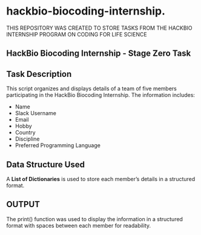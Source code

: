 # hackbio-biocoding-internship.
THIS REPOSITORY WAS CREATED TO STORE TASKS FROM THE HACKBIO INTERNSHIP PROGRAM ON CODING FOR LIFE SCIENCE
## HackBio Biocoding Internship - Stage Zero Task

## Task Description
This script organizes and displays details of a team of five members participating in the HackBio Biocoding Internship. The information includes:
- Name
- Slack Username
- Email
- Hobby
- Country
- Discipline
- Preferred Programming Language

## Data Structure Used
A **List of Dictionaries** is used to store each member’s details in a structured format.

## OUTPUT
The print() function was used to display the information in a structured format with spaces between each member for readability.
